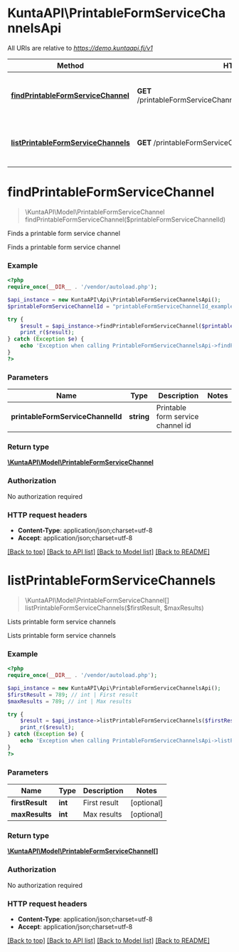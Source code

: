 # KuntaAPI\PrintableFormServiceChannelsApi

All URIs are relative to *https://demo.kuntaapi.fi/v1*

Method | HTTP request | Description
------------- | ------------- | -------------
[**findPrintableFormServiceChannel**](PrintableFormServiceChannelsApi.md#findPrintableFormServiceChannel) | **GET** /printableFormServiceChannels/{printableFormServiceChannelId} | Finds a printable form service channel
[**listPrintableFormServiceChannels**](PrintableFormServiceChannelsApi.md#listPrintableFormServiceChannels) | **GET** /printableFormServiceChannels | Lists printable form service channels


# **findPrintableFormServiceChannel**
> \KuntaAPI\Model\PrintableFormServiceChannel findPrintableFormServiceChannel($printableFormServiceChannelId)

Finds a printable form service channel

Finds a printable form service channel

### Example
```php
<?php
require_once(__DIR__ . '/vendor/autoload.php');

$api_instance = new KuntaAPI\Api\PrintableFormServiceChannelsApi();
$printableFormServiceChannelId = "printableFormServiceChannelId_example"; // string | Printable form service channel id

try {
    $result = $api_instance->findPrintableFormServiceChannel($printableFormServiceChannelId);
    print_r($result);
} catch (Exception $e) {
    echo 'Exception when calling PrintableFormServiceChannelsApi->findPrintableFormServiceChannel: ', $e->getMessage(), PHP_EOL;
}
?>
```

### Parameters

Name | Type | Description  | Notes
------------- | ------------- | ------------- | -------------
 **printableFormServiceChannelId** | **string**| Printable form service channel id |

### Return type

[**\KuntaAPI\Model\PrintableFormServiceChannel**](../Model/PrintableFormServiceChannel.md)

### Authorization

No authorization required

### HTTP request headers

 - **Content-Type**: application/json;charset=utf-8
 - **Accept**: application/json;charset=utf-8

[[Back to top]](#) [[Back to API list]](../../README.md#documentation-for-api-endpoints) [[Back to Model list]](../../README.md#documentation-for-models) [[Back to README]](../../README.md)

# **listPrintableFormServiceChannels**
> \KuntaAPI\Model\PrintableFormServiceChannel[] listPrintableFormServiceChannels($firstResult, $maxResults)

Lists printable form service channels

Lists printable form service channels

### Example
```php
<?php
require_once(__DIR__ . '/vendor/autoload.php');

$api_instance = new KuntaAPI\Api\PrintableFormServiceChannelsApi();
$firstResult = 789; // int | First result
$maxResults = 789; // int | Max results

try {
    $result = $api_instance->listPrintableFormServiceChannels($firstResult, $maxResults);
    print_r($result);
} catch (Exception $e) {
    echo 'Exception when calling PrintableFormServiceChannelsApi->listPrintableFormServiceChannels: ', $e->getMessage(), PHP_EOL;
}
?>
```

### Parameters

Name | Type | Description  | Notes
------------- | ------------- | ------------- | -------------
 **firstResult** | **int**| First result | [optional]
 **maxResults** | **int**| Max results | [optional]

### Return type

[**\KuntaAPI\Model\PrintableFormServiceChannel[]**](../Model/PrintableFormServiceChannel.md)

### Authorization

No authorization required

### HTTP request headers

 - **Content-Type**: application/json;charset=utf-8
 - **Accept**: application/json;charset=utf-8

[[Back to top]](#) [[Back to API list]](../../README.md#documentation-for-api-endpoints) [[Back to Model list]](../../README.md#documentation-for-models) [[Back to README]](../../README.md)

